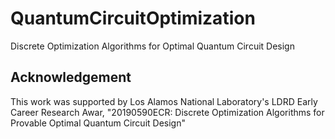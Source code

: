 # QuantumCircuitOptimization
Discrete Optimization Algorithms for Optimal Quantum Circuit Design

## Acknowledgement
This work was supported by Los Alamos National Laboratory's LDRD Early Career Research Awar, "20190590ECR: Discrete Optimization Algorithms for Provable Optimal Quantum Circuit Design" 
